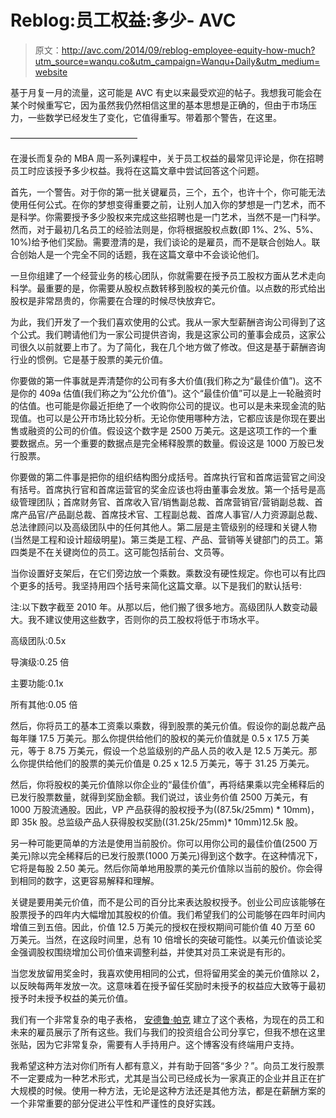 # Reblog:员工权益:多少- AVC

> 原文：<http://avc.com/2014/09/reblog-employee-equity-how-much?utm_source=wanqu.co&utm_campaign=Wanqu+Daily&utm_medium=website>

基于月复一月的流量，这可能是 AVC 有史以来最受欢迎的帖子。我想我可能会在某个时候重写它，因为虽然我仍然相信这里的基本思想是正确的，但由于市场压力，一些数学已经发生了变化，它值得重写。带着那个警告，在这里。

——————————————–

在漫长而复杂的 MBA 周一系列课程中，关于员工权益的最常见评论是，你在招聘员工时应该授予多少权益。我将在这篇文章中尝试回答这个问题。

首先，一个警告。对于你的第一批关键雇员，三个，五个，也许十个，你可能无法使用任何公式。在你的梦想变得重要之前，让别人加入你的梦想是一门艺术，而不是科学。你需要授予多少股权来完成这些招聘也是一门艺术，当然不是一门科学。然而，对于最初几名员工的经验法则是，你将根据股权点数(即 1%、2%、5%、10%)给予他们奖励。需要澄清的是，我们谈论的是雇员，而不是联合创始人。联合创始人是一个完全不同的话题，我在这篇文章中不会谈论他们。

一旦你组建了一个经营业务的核心团队，你就需要在授予员工股权方面从艺术走向科学。最重要的是，你需要从股权点数转移到股权的美元价值。以点数的形式给出股权是非常昂贵的，你需要在合理的时候尽快放弃它。

为此，我们开发了一个我们喜欢使用的公式。我从一家大型薪酬咨询公司得到了这个公式。我们聘请他们为一家公司提供咨询，我是这家公司的董事会成员，这家公司很久以前就要上市了。为了简化，我在几个地方做了修改。但这是基于薪酬咨询行业的惯例。它是基于股票的美元价值。

你要做的第一件事就是弄清楚你的公司有多大价值(我们称之为“最佳价值”)。这不是你的 409a 估值(我们称之为“公允价值”)。这个“最佳价值”可以是上一轮融资时的估值。也可能是你最近拒绝了一个收购你公司的提议。也可以是未来现金流的贴现值。也可以是公开市场比较分析。无论你使用哪种方法，它都应该是你现在要出售或融资的公司的价值。假设这个数字是 2500 万美元。这是这项工作的一个重要数据点。另一个重要的数据点是完全稀释股票的数量。假设这是 1000 万股已发行股票。

你要做的第二件事是把你的组织结构图分成括号。首席执行官和首席运营官之间没有括号。首席执行官和首席运营官的奖金应该也将由董事会发放。第一个括号是高级管理团队；首席财务官、首席收入官/销售副总裁、首席营销官/营销副总裁、首席产品官/产品副总裁、首席技术官、工程副总裁、首席人事官/人力资源副总裁、总法律顾问以及高级团队中的任何其他人。第二层是主管级别的经理和关键人物(当然是工程和设计超级明星)。第三类是工程、产品、营销等关键部门的员工。第四类是不在关键岗位的员工。这可能包括前台、文员等。

当你设置好支架后，在它们旁边放一个乘数。乘数没有硬性规定。你也可以有比四个更多的括号。我坚持用四个括号来简化这篇文章。以下是我们的默认括号:

注:以下数字截至 2010 年。从那以后，他们搬了很多地方。高级团队人数变动最大。我不建议使用这些数字，否则你的员工股权将低于市场水平。

高级团队:0.5x

导演级:0.25 倍

主要功能:0.1x

所有其他:0.05 倍

然后，你将员工的基本工资乘以乘数，得到股票的美元价值。假设你的副总裁产品每年赚 17.5 万美元。那么你提供给他们的股权的美元价值就是 0.5 x 17.5 万美元，等于 8.75 万美元，假设一个总监级别的产品人员的收入是 12.5 万美元。那么你提供给他们的股票的美元价值是 0.25 x 12.5 万美元，等于 31.25 万美元。

然后，你将股权的美元价值除以你企业的“最佳价值”，再将结果乘以完全稀释后的已发行股票数量，就得到奖励金额。我们说过，该业务价值 2500 万美元，有 1000 万股流通股。因此，VP 产品获得的股权授予为((87.5k/25mm) * 10mm)，即 35k 股。总监级产品人获得股权奖励((31.25k/25mm)* 10mm)12.5k 股。

另一种可能更简单的方法是使用当前股价。你可以用你公司的最佳价值(2500 万美元)除以完全稀释后的已发行股票(1000 万美元)得到这个数字。在这种情况下，它将是每股 2.50 美元。然后你简单地用股票的美元价值除以当前的股价。你会得到相同的数字，这更容易解释和理解。

关键是要用美元价值，而不是公司的百分比来表达股权授予。创业公司应该能够在股票授予的四年内大幅增加其股权的价值。我们希望我们的公司能够在四年时间内增值三到五倍。因此，价值 12.5 万美元的授权在授权期间可能价值 40 万至 60 万美元。当然，在这段时间里，总有 10 倍增长的突破可能性。以美元价值谈论奖金强调股权围绕增加公司价值来调整利益，并使其对员工来说是有形的。

当您发放留用奖金时，我喜欢使用相同的公式，但将留用奖金的美元价值除以 2，以反映每两年发放一次。这意味着在授予留任奖励时未授予的权益应大致等于最初授予时未授予权益的美元价值。

我们有一个非常复杂的电子表格， [安德鲁·帕克](https://twitter.com/#!/andrewparker) 建立了这个表格，为现在的员工和未来的雇员展示了所有这些。我们与我们的投资组合公司分享它，但我不想在这里张贴，因为它非常复杂，需要有人手持用户。这个博客没有终端用户支持。

我希望这种方法对你们所有人都有意义，并有助于回答“多少？”。向员工发行股票不一定要成为一种艺术形式，尤其是当公司已经成长为一家真正的企业并且正在扩大规模的时候。使用一种方法，无论是这种方法还是其他方法，都是在薪酬方案的一个非常重要的部分促进公平性和严谨性的良好实践。